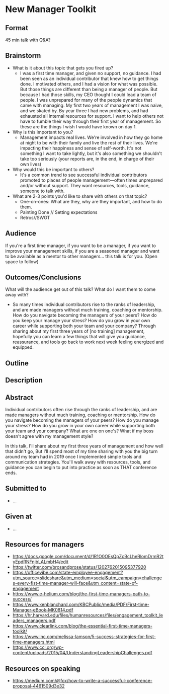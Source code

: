 # New Manager Toolkit

## Format
45 min talk with Q&A? 

## Brainstorm
- What is it about this topic that gets you fired up?
    + I was a first time manager, and given no support, no guidance. I had been seen as an individual contributor that knew how to get things done. I motivated others, and I had a vision for what was possible. But those things are different than being a manager of people. But because I had those skills, my CEO thought I could lead a team of people. I was unprepared for many of the people dynamics that came with managing. My first two years of management I was naive, and we skated by. By year three I had new problems, and had exhausted all internal resources for support. I want to help others not have to fumble their way through their first year of management. So these are the things I wish I would have known on day 1.
- Why is this important to you?
    + Management impacts real lives. We're involved in how they go home at night to be with their family and live the rest of their lives. We're impacting their happiness and sense of self-worth. It's not something I want to take lightly, but it's also something we shouldn't take too seriously (your reports are, in the end, in charge of their own lives)
- Why would this be important to others?
    + It's a common trend to see successful individual contributors promoted to places of people management—often times unprepared and/or without support. They want resources, tools, guidance, someone to talk with.
- What are 2-3 points you'd like to share with others on that topic?
    + One-on-ones: What are they, why are they important, and how to do them.
    + Painting Done // Setting expectations
    + Retros//SWOT


## Audience
If you're a first time manager, if you want to be a manager, if you want to improve your management skills, if you are a seasoned manager and want to be available as a mentor to other managers... this talk is for you. (Open space to follow)


## Outcomes/Conclusions
What will the audience get out of this talk? What do I want them to come
away with?

- So many times individual contributors rise to the ranks of leadership, and are made managers without much training, coaching or mentorship. How do you navigate becoming the managers of your peers? How do you keep your manage your stress? How do you grow in your own career while supporting both your team and your company? Through sharing about my first three years of [no training] management, hopefully you can learn a few things that will give you guidance, reassurance, and tools go back to work next week feeling energized and equipped.


## Outline


## Description


## Abstract

Individual contributors often rise through the ranks of leadership, and are made managers without much training, coaching or mentorship. How do you navigate becoming the managers of your peers? How do you manage your stress? How do you grow in your own career while supporting both your team and your company? What are one on one's? What if my boss doesn't agree with my management style? 

In this talk, I'll share about my first three years of management and how well that didn't go, But I'll spend most of my time sharing with you the big turn around my team had in 2019 once I implemented simple tools and communication strategies. You'll walk away with resources, tools, and guidance you can begin to put into practice as soon as THAT conference ends.




## Submitted to
- ...


## Given at
- ...

## Resources for managers
- https://docs.google.com/document/d/1R1O0OEsQpZcBcLheRlomDrmR2tyEpdRNFnjbLALmbH4/edit
- https://twitter.com/brosandprose/status/1202762015095377920
- https://officevibe.com/state-employee-engagement?utm_source=slideshare&utm_medium=social&utm_campaign=challenges-every-fist-time-manager-will-face&utm_content=state-of-engagement
- https://www.e-helium.com/blog/the-first-time-managers-path-to-success/
- https://www.kenblanchard.com/KBCPublic/media/PDF/First-time-Manager-eBook-MK0814.pdf
- https://hr.harvard.edu/files/humanresources/files/engagement_toolkit_leaders_managers.pdf
- https://www.clearlink.com/blog/the-essential-first-time-managers-toolkit/
- https://www.inc.com/melissa-lamson/5-success-strategies-for-first-time-managers.html
- https://www.ccl.org/wp-content/uploads/2015/04/UnderstandingLeadershipChallenges.pdf

## Resources on speaking
- https://medium.com/@fox/how-to-write-a-successful-conference-proposal-4461509d3e32
